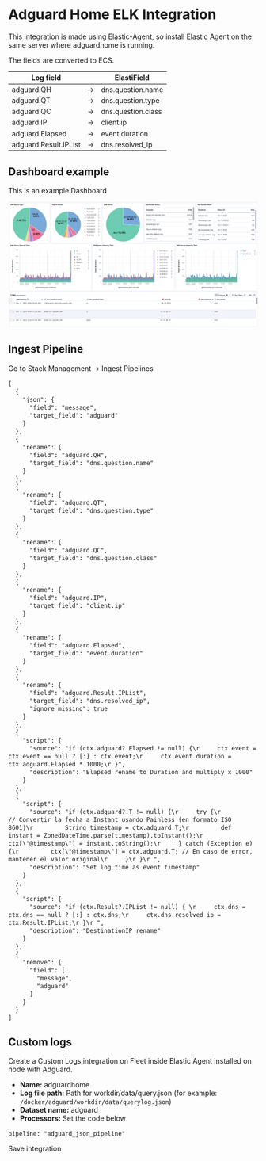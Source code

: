 # Adguard Home ELK Integration

This integration is made using Elastic-Agent, so install Elastic Agent on the same server where adguardhome is running.

The fields are converted to ECS.

|Log field||ElastiField|
|-|-|-|
|adguard.QH|->|dns.question.name|
|adguard.QT|->|dns.question.type|
|adguard.QC|->|dns.question.class|
|adguard.IP|->|client.ip|
|adguard.Elapsed|->|event.duration|
|adguard.Result.IPList|->|dns.resolved_ip|

## Dashboard example

This is an example Dashboard

![screenshot](images/elk_adguardhome.png)

## Ingest Pipeline

Go to Stack Management -> Ingest Pipelines

```
[
  {
    "json": {
      "field": "message",
      "target_field": "adguard"
    }
  },
  {
    "rename": {
      "field": "adguard.QH",
      "target_field": "dns.question.name"
    }
  },
  {
    "rename": {
      "field": "adguard.QT",
      "target_field": "dns.question.type"
    }
  },
  {
    "rename": {
      "field": "adguard.QC",
      "target_field": "dns.question.class"
    }
  },
  {
    "rename": {
      "field": "adguard.IP",
      "target_field": "client.ip"
    }
  },
  {
    "rename": {
      "field": "adguard.Elapsed",
      "target_field": "event.duration"
    }
  },
  {
    "rename": {
      "field": "adguard.Result.IPList",
      "target_field": "dns.resolved_ip",
      "ignore_missing": true
    }
  },
  {
    "script": {
      "source": "if (ctx.adguard?.Elapsed != null) {\r     ctx.event = ctx.event == null ? [:] : ctx.event;\r     ctx.event.duration = ctx.adguard.Elapsed * 1000;\r }",
      "description": "Elapsed rename to Duration and multiply x 1000"
    }
  },
  {
    "script": {
      "source": "if (ctx.adguard?.T != null) {\r     try {\r         // Convertir la fecha a Instant usando Painless (en formato ISO 8601)\r         String timestamp = ctx.adguard.T;\r         def instant = ZonedDateTime.parse(timestamp).toInstant();\r         ctx[\"@timestamp\"] = instant.toString();\r     } catch (Exception e) {\r         ctx[\"@timestamp\"] = ctx.adguard.T; // En caso de error, mantener el valor original\r     }\r }\r ",
      "description": "Set log time as event timestamp"
    }
  },
  {
    "script": {
      "source": "if (ctx.Result?.IPList != null) { \r     ctx.dns = ctx.dns == null ? [:] : ctx.dns;\r     ctx.dns.resolved_ip = ctx.Result.IPList;\r }\r ",
      "description": "DestinationIP rename"
    }
  },
  {
    "remove": {
      "field": [
        "message",
        "adguard"
      ]
    }
  }
]
```

## Custom logs

Create a Custom Logs integration on Fleet inside Elastic Agent installed on node with Adguard.

- **Name:** adguardhome
- **Log file path:** Path for workdir/data/query.json (for example: `/docker/adguard/workdir/data/querylog.json`)
- **Dataset name:** adguard
- **Processors:** Set the code below
```
pipeline: "adguard_json_pipeline"
```

Save integration

